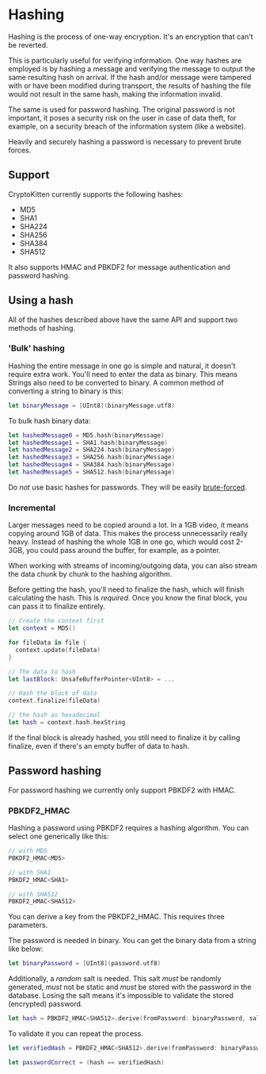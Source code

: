 # Hashing

Hashing is the process of one-way encryption. It's an encryption that can't be reverted.

This is particularly useful for verifying information. One way hashes are employed is by hashing a message and verifying the message to output the same resulting hash on arrival. If the hash and/or message were tampered with or have been modified during transport, the results of hashing the file would not result in the same hash, making the information invalid.

The same is used for password hashing. The original password is not important, it poses a security risk on the user in case of data theft, for example, on a security breach of the information system (like a website).

Heavily and securely hashing a password is necessary to prevent brute forces.

## Support

CryptoKitten currently supports the following hashes:

- MD5
- SHA1
- SHA224
- SHA256
- SHA384
- SHA512

It also supports HMAC and PBKDF2 for message authentication and password hashing.

## Using a hash

All of the hashes described above have the same API and support two methods of hashing.

### 'Bulk' hashing

Hashing the entire message in one go is simple and natural, it doesn't require extra work. You'll need to enter the data as binary. This means Strings also need to be converted to binary. A common method of converting a string to binary is this:

```swift
let binaryMessage = [UInt8](binaryMessage.utf8)
```

To bulk hash binary data:

```swift
let hashedMessage0 = MD5.hash(binaryMessage)
let hashedMessage1 = SHA1.hash(binaryMessage)
let hashedMessage2 = SHA224.hash(binaryMessage)
let hashedMessage3 = SHA256.hash(binaryMessage)
let hashedMessage4 = SHA384.hash(binaryMessage)
let hashedMessage5 = SHA512.hash(binaryMessage)
```

Do *not* use basic hashes for passwords. They will be easily [brute-forced](https://en.wikipedia.org/wiki/Brute-force_attack).

### Incremental

Larger messages need to be copied around a lot. In a 1GB video, it means copying around 1GB of data. This makes the process unnecessarily really heavy. Instead of hashing the whole 1GB in one go, which would cost 2-3GB, you could pass around the buffer, for example, as a pointer.

When working with streams of incoming/outgoing data, you can also stream the data chunk by chunk to the hashing algorithm.

Before getting the hash, you'll need to finalize the hash, which will finish calculating the hash. This is *required*. Once you know the final block, you can pass it to finalize entirely.

```swift
// Create the context first
let context = MD5()

for fileData in file {
  context.update(fileData)
}

// The data to hash
let lastBlock: UnsafeBufferPointer<UInt8> = ...

// Hash the block of data
context.finalize(fileData)

// the hash as hexadecimal
let hash = context.hash.hexString
```

If the final block is already hashed, you still need to finalize it by calling finalize, even if there's an empty buffer of data to hash.

## Password hashing

For password hashing we currently only support PBKDF2 with HMAC.

### PBKDF2_HMAC

Hashing a password using PBKDF2 requires a hashing algorithm. You can select one generically like this:

```swift
// with MD5
PBKDF2_HMAC<MD5>

// with SHA1
PBKDF2_HMAC<SHA1>

// with SHA512
PBKDF2_HMAC<SHA512>
```

You can derive a key from the PBKDF2_HMAC. This requires three parameters.

The password is needed in binary. You can get the binary data from a string like below:

```swift
let binaryPassword = [UInt8](password.utf8)
```

Additionally, a *random* salt is needed. This salt *must* be randomly generated, *must* not be static and *must* be stored with the password in the database. Losing the salt means it's impossible to validate the stored (encrypted) password.

```swift
let hash = PBKDF2_HMAC<SHA512>.derive(fromPassword: binaryPassword, saltedWith: randomSalt).hexString
```

To validate it you can repeat the process.

```swift
let verifiedHash = PBKDF2_HMAC<SHA512>.derive(fromPassword: binaryPassword, saltedWith: randomSalt).hexString

let passwordCorrect = (hash == verifiedHash)
```
